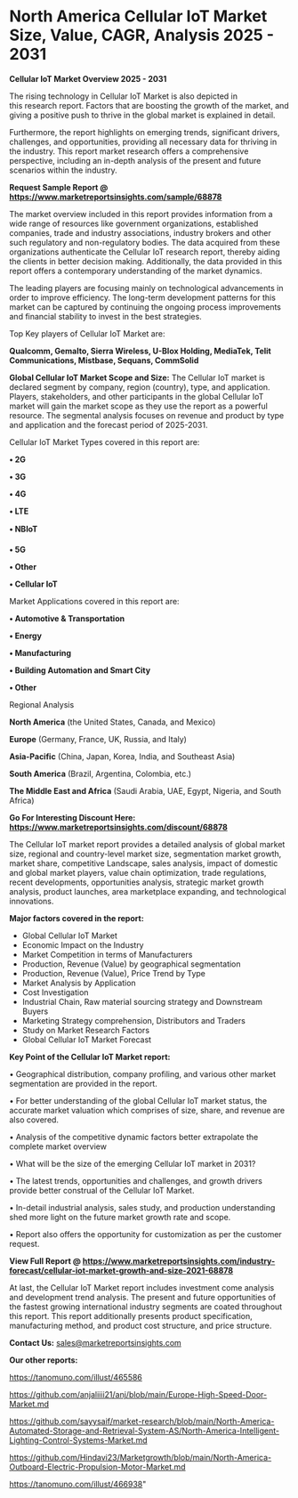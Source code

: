 # North America Cellular IoT Market Size, Value, CAGR, Analysis 2025 - 2031

<Strong> Cellular IoT Market Overview 2025 - 2031</strong>

The rising technology in Cellular IoT Market is also depicted in this research report. Factors that are boosting the growth of the market, and giving a positive push to thrive in the global market is explained in detail.

Furthermore, the report highlights on emerging trends, significant drivers, challenges, and opportunities, providing all necessary data for thriving in the industry. This report market research offers a comprehensive perspective, including an in-depth analysis of the present and future scenarios within the industry.

<strong>Request Sample Report @ <a href=https://www.marketreportsinsights.com/sample/68878>https://www.marketreportsinsights.com/sample/68878</a></strong>

The market overview included in this report provides information from a wide range of resources like government organizations, established companies, trade and industry associations, industry brokers and other such regulatory and non-regulatory bodies. The data acquired from these organizations authenticate the Cellular IoT research report, thereby aiding the clients in better decision making. Additionally, the data provided in this report offers a contemporary understanding of the market dynamics.

The leading players are focusing mainly on technological advancements in order to improve efficiency. The long-term development patterns for this market can be captured by continuing the ongoing process improvements and financial stability to invest in the best strategies.

Top Key players of Cellular IoT Market are:

<strong>Qualcomm, Gemalto, Sierra Wireless, U-Blox Holding, MediaTek, Telit Communications, Mistbase, Sequans, CommSolid</strong>

<strong><b>Global Cellular IoT Market Scope and Size:</b></strong>
The Cellular IoT market is declared segment by company, region (country), type, and application. Players, stakeholders, and other participants in the global Cellular IoT market will gain the market scope as they use the report as a powerful resource. The segmental analysis focuses on revenue and product by type and application and the forecast period of 2025-2031.

Cellular IoT Market Types covered in this report are:

<strong>• 2G

• 3G

• 4G

• LTE

• NBIoT

• 5G

• Other

• Cellular IoT</strong>

Market Applications covered in this report are:

<strong>• Automotive & Transportation

• Energy

• Manufacturing

• Building Automation and Smart City

• Other</strong> 

Regional Analysis

<strong>North America</strong> (the United States, Canada, and Mexico)

<strong>Europe</strong> (Germany, France, UK, Russia, and Italy)

<strong>Asia-Pacific</strong> (China, Japan, Korea, India, and Southeast Asia)

<strong>South America</strong> (Brazil, Argentina, Colombia, etc.)

<strong>The Middle East and Africa</strong> (Saudi Arabia, UAE, Egypt, Nigeria, and South Africa)

<strong>Go For Interesting Discount Here: <a href=https://www.marketreportsinsights.com/discount/68878>https://www.marketreportsinsights.com/discount/68878</a></strong>

The Cellular IoT market report provides a detailed analysis of global market size, regional and country-level market size, segmentation market growth, market share, competitive Landscape, sales analysis, impact of domestic and global market players, value chain optimization, trade regulations, recent developments, opportunities analysis, strategic market growth analysis, product launches, area marketplace expanding, and technological innovations.

<strong><b>Major factors covered in the report:</b></strong>
<ul>
  <li>Global Cellular IoT Market </li>
  <li>Economic Impact on the Industry</li>
  <li>Market Competition in terms of Manufacturers</li>
  <li>Production, Revenue (Value) by geographical segmentation</li>
  <li>Production, Revenue (Value), Price Trend by Type</li>
  <li>Market Analysis by Application</li>
  <li>Cost Investigation</li>
  <li>Industrial Chain, Raw material sourcing strategy and Downstream Buyers</li>
  <li>Marketing Strategy comprehension, Distributors and Traders</li>
  <li>Study on Market Research Factors</li>
  <li>Global Cellular IoT Market Forecast</li>
</ul>

<strong><b>Key Point of the Cellular IoT Market report:</b></strong>

• Geographical distribution, company profiling, and various other market segmentation are provided in the report.

• For better understanding of the global Cellular IoT market status, the accurate market valuation which comprises of size, share, and revenue are also covered.

• Analysis of the competitive dynamic factors better extrapolate the complete market overview

• What will be the size of the emerging Cellular IoT market in 2031?

• The latest trends, opportunities and challenges, and growth drivers provide better construal of the Cellular IoT Market.

• In-detail industrial analysis, sales study, and production understanding shed more light on the future market growth rate and scope.

• Report also offers the opportunity for customization as per the customer request.

<strong><b>View Full Report @ <a href=https://www.marketreportsinsights.com/industry-forecast/cellular-iot-market-growth-and-size-2021-68878>https://www.marketreportsinsights.com/industry-forecast/cellular-iot-market-growth-and-size-2021-68878</a></b></strong>


At last, the Cellular IoT Market report includes investment come analysis and development trend analysis. The present and future opportunities of the fastest growing international industry segments are coated throughout this report. This report additionally presents product specification, manufacturing method, and product cost structure, and price structure.

<strong>Contact Us:</strong>
sales@marketreportsinsights.com

<strong>Our other reports:</strong>

<a href=https://tanomuno.com/illust/465586>https://tanomuno.com/illust/465586</a>

<a href=https://github.com/anjaliiii21/anj/blob/main/Europe-High-Speed-Door-Market.md>https://github.com/anjaliiii21/anj/blob/main/Europe-High-Speed-Door-Market.md</a>

<a href=https://github.com/sayysaif/market-research/blob/main/North-America-Automated-Storage-and-Retrieval-System-AS/North-America-Intelligent-Lighting-Control-Systems-Market.md>https://github.com/sayysaif/market-research/blob/main/North-America-Automated-Storage-and-Retrieval-System-AS/North-America-Intelligent-Lighting-Control-Systems-Market.md</a>

<a href=https://github.com/Hindavi23/Marketgrowth/blob/main/North-America-Outboard-Electric-Propulsion-Motor-Market.md>https://github.com/Hindavi23/Marketgrowth/blob/main/North-America-Outboard-Electric-Propulsion-Motor-Market.md</a>

<a href=https://tanomuno.com/illust/466938>https://tanomuno.com/illust/466938</a>"
